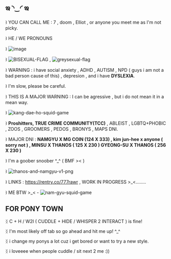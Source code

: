 ## ఇ ◝‿◜ ఇ 

꒱ YOU CAN CALL ME : 7 , doom , Elliot , or anyone you meet me as I'm not picky.

꒱ HE / WE PRONOUNS

꒱ ![image](https://github.com/user-attachments/assets/3b493f33-d6a6-44c0-8107-e66970c18d69)


꒱ ![BISEXUAL-FLAG](https://github.com/user-attachments/assets/57faf41a-5764-47a4-b351-8f3314b81109) , ![greysexual-flag](https://github.com/user-attachments/assets/edb335fe-083a-4bcc-96a6-976399d9cc7e)


꒱ WARNING : i have social anxiety , ADHD , AUTISM , NPD ( guys i am not a bad person cause of this) , depresion , and i have **DYSLEXIA**. 

꒱ I'm slow, please be careful.

꒱ THIS IS A MAJOR WARNING : I can be agressive , but i do not mean it in a mean way.

꒱ ![kang-dae-ho-squid-game](https://github.com/user-attachments/assets/cb1a6a14-aa04-443c-891f-315721f3a7bb)

꒱ **Proshitters, TRUE CRIME COMMUNITY(TCC)** , ABLEIST , LGBTQ+PHOBIC , ZOOS , GROOMERS , PEDOS , BRONYS ,  MAPS DNI.

꒱ MAJOR DNI : **NAMGYU X MG COIN (124 X 333) , kim jun-hee x anyone ( sorry not ) , MINSU X THANOS ( 125 X 230 ) GYEONG-SU X THANOS ( 256 X 230 )**

꒱ I'm a goober snoober ^_^ ( BMF >< )

꒱ ![thanos-and-namgyu-v1-png](https://github.com/user-attachments/assets/bdda2713-8a85-4c40-8f1e-19a9e5c8c2d9)

꒱ LINKS : https://rentry.co/777rawr , WORK IN PROGRESS >_<........

꒱ ME BTW >_< - ![nam-gyu-squid-game](https://github.com/user-attachments/assets/4e89990d-72d7-4c73-8782-c4f1af959ec5)

## FOR PONY TOWN

ᛝ C + H / W2I ( CUDDLE + HIDE / WHISPER 2 INTERACT ) is fine!

ᛝ I'm most likely off tab so go ahead and hit me up! ^_^

ᛝ i change my ponys a lot cuz i get bored or want to try a new style.

ᛝ i loveeee when people cuddle / sit next 2 me :))
